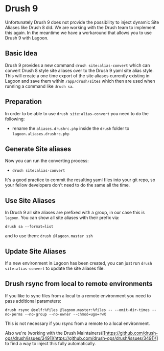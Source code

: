 # Drush 9

Unfortunately Drush 9 does not provide the possibility to inject dynamic Site Aliases like Drush 8 did. We are working with the Drush team to implement this again. In the meantime we have a workaround that allows you to use Drush 9 with Lagoon.

## Basic Idea

Drush 9 provides a new command `drush site:alias-convert` which can convert Drush 8 style site aliases over to the Drush 9 yaml site alias style. This will create a one time export of the site aliases currently existing in Lagoon and save them within `/app/drush/sites` which then are used when running a command like `drush sa`.

## Preparation

In order to be able to use `drush site:alias-convert` you need to do the following:

* rename the `aliases.drushrc.php` inside the `drush` folder to `lagoon.aliases.drushrc.php`

## Generate Site aliases

Now you can run the converting process:

* `drush site:alias-convert`

It's a good practice to commit the resulting yaml files into your git repo, so your fellow developers don't need to do the same all the time.

## Use Site Aliases

In Drush 9 all site aliases are prefixed with a group, in our case this is `lagoon`. You can show all site aliases with their prefix via:

```text
drush sa --format=list
```

and to use them: `drush @lagoon.master ssh`

## Update Site Aliases

If a new environment in Lagoon has been created, you can just run `drush site:alias-convert` to update the site aliases file.

## Drush rsync from local to remote environments

If you like to sync files from a local to a remote environment you need to pass additional parameters:

```text
drush rsync @self:%files @lagoon.master:%files -- --omit-dir-times --no-perms --no-group --no-owner --chmod=ugo=rwX
```

This is not necessary if you rsync from a remote to a local environment.

Also we're \(working with the Drush Maintainers\)\[[https://github.com/drush-ops/drush/issues/3491](https://github.com/drush-ops/drush/issues/3491)\] to find a way to inject this fully automatically.

